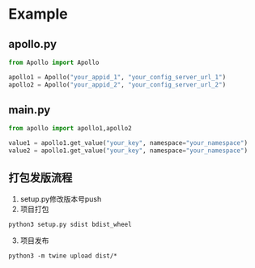 # Example

## apollo.py

```python
from Apollo import Apollo

apollo1 = Apollo("your_appid_1", "your_config_server_url_1")
apollo2 = Apollo("your_appid_2", "your_config_server_url_2")
```

## main.py
```python
from apollo import apollo1,apollo2

value1 = apollo1.get_value("your_key", namespace="your_namespace")
value2 = apollo1.get_value("your_key", namespace="your_namespace")
```

## 打包发版流程
1. setup.py修改版本号push
2. 项目打包
```shell
python3 setup.py sdist bdist_wheel
```
3. 项目发布
```
python3 -m twine upload dist/*
```